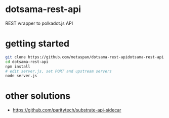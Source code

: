 # dotsama-rest-api
REST wrapper to polkadot.js API

# getting started

```bash
git clone https://github.com/metaspan/dotsama-rest-apidotsama-rest-api
cd dotsama-rest-api
npm install
# edit server.js, set PORT and upstream servers
node server.js
```

# other solutions

- https://github.com/paritytech/substrate-api-sidecar
